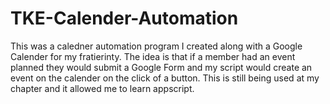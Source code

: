 # TKE-Calender-Automation


This was a caledner automation program I created along with a Google Calender for my fratierinty. The idea is that if a member had an event planned they would submit a Google Form and my script would create an event on the calender on the click of a button. This is still being used at my chapter and it allowed me to learn appscript.
